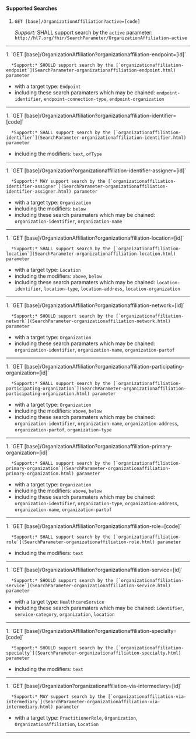 #### Supported Searches

1. `GET [base]/OrganizationAffiliation?active=[code]`

      *Support:* SHALL support search by the `active` parameter: `http://hl7.org/fhir/SearchParameter/OrganizationAffiliation-active`
<hr />
1. `GET [base]/OrganizationAffiliation?organizationaffiliation-endpoint=[id]`

      *Support:* SHOULD support search by the [`organizationaffiliation-endpoint`](SearchParameter-organizationaffiliation-endpoint.html) parameter
   - with a target type:  `Endpoint`   
   - including these search paramaters which may be chained:  `endpoint-identifier`, `endpoint-connection-type`, `endpoint-organization`
<hr />
1. `GET [base]/OrganizationAffiliation?organizationaffiliation-identifier=[code]`

      *Support:* SHALL support search by the [`organizationaffiliation-identifier`](SearchParameter-organizationaffiliation-identifier.html) parameter
   - including the modifiers:  `text`, `ofType`   
<hr />
1. `GET [base]/Organization?organizationaffiliation-identifier-assigner=[id]`

      *Support:* MAY support search by the [`organizationaffiliation-identifier-assigner`](SearchParameter-organizationaffiliation-identifier-assigner.html) parameter
   - with a target type:  `Organization`
   - including the modifiers:  `below`  
   - including these search paramaters which may be chained:  `organization-identifier`, `organization-name`
<hr />
1. `GET [base]/OrganizationAffiliation?organizationaffiliation-location=[id]`

      *Support:* SHALL support search by the [`organizationaffiliation-location`](SearchParameter-organizationaffiliation-location.html) parameter
   - with a target type:  `Location`
   - including the modifiers:  `above`, `below`  
   - including these search paramaters which may be chained:  `location-identifier`, `location-type`, `location-address`, `location-organization`
<hr />
1. `GET [base]/OrganizationAffiliation?organizationaffiliation-network=[id]`

      *Support:* SHOULD support search by the [`organizationaffiliation-network`](SearchParameter-organizationaffiliation-network.html) parameter
   - with a target type:  `Organization`   
   - including these search paramaters which may be chained:  `organization-identifier`, `organization-name`, `organization-partof`
<hr />
1. `GET [base]/OrganizationAffiliation?organizationaffiliation-participating-organization=[id]`

      *Support:* SHALL support search by the [`organizationaffiliation-participating-organization`](SearchParameter-organizationaffiliation-participating-organization.html) parameter
   - with a target type:  `Organization`
   - including the modifiers:  `above`, `below`  
   - including these search paramaters which may be chained:  `organization-identifier`, `organization-name`, `organization-address`, `organization-partof`, `organization-type`
<hr />
1. `GET [base]/OrganizationAffiliation?organizationaffiliation-primary-organization=[id]`

      *Support:* SHALL support search by the [`organizationaffiliation-primary-organization`](SearchParameter-organizationaffiliation-primary-organization.html) parameter
   - with a target type:  `Organization`
   - including the modifiers:  `above`, `below`  
   - including these search paramaters which may be chained:  `organization-identifier`, `organization-type`, `organization-address`, `organization-name`, `organization-partof`
<hr />
1. `GET [base]/OrganizationAffiliation?organizationaffiliation-role=[code]`

      *Support:* SHALL support search by the [`organizationaffiliation-role`](SearchParameter-organizationaffiliation-role.html) parameter  
   - including the modifiers:  `text`   
<hr />
1. `GET [base]/OrganizationAffiliation?organizationaffiliation-service=[id]`

      *Support:* SHOULD support search by the [`organizationaffiliation-service`](SearchParameter-organizationaffiliation-service.html) parameter
   - with a target type:  `HealthcareService`   
   - including these search paramaters which may be chained:  `identifier`, `service-category`, `organization`, `location`
<hr />
1. `GET [base]/OrganizationAffiliation?organizationaffiliation-specialty=[code]`

      *Support:* SHOULD support search by the [`organizationaffiliation-specialty`](SearchParameter-organizationaffiliation-specialty.html) parameter  
   - including the modifiers:  `text`   
<hr />
1. `GET [base]/Organization?organizationaffiliation-via-intermediary=[id]`

      *Support:* MAY support search by the [`organizationaffiliation-via-intermediary`](SearchParameter-organizationaffiliation-via-intermediary.html) parameter
   - with a target type:  `PractitionerRole`, `Organization`, `OrganizationAffiliation`, `Location`    
<hr />
